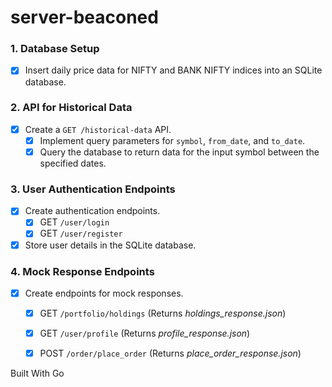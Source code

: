 # server-beaconed
### 1. Database Setup
- [x] Insert daily price data for NIFTY and BANK NIFTY indices into an SQLite database.

### 2. API for Historical Data
- [x] Create a `GET /historical-data` API.
  - [x] Implement query parameters for `symbol`, `from_date`, and `to_date`.
  - [x] Query the database to return data for the input symbol between the specified dates.

### 3. User Authentication Endpoints
- [x] Create authentication endpoints.
  - [x] GET `/user/login`
  - [x]  GET `/user/register`
- [x] Store user details in the SQLite database.

### 4. Mock Response Endpoints
- [x] Create endpoints for mock responses.
  - [x] GET `/portfolio/holdings` (Returns *holdings_response.json*)
  - [x] GET `/user/profile` (Returns *profile_response.json*)
  - [x] POST `/order/place_order` (Returns *place_order_response.json*)


Built With
Go

